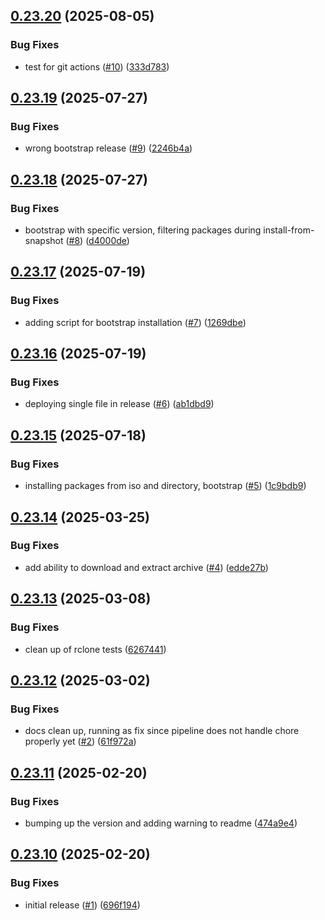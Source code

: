 

<a name="0.23.20"></a>
## [0.23.20](https://www.github.com/zoryatec/gcd/releases/tag/v0.23.20) (2025-08-05)

### Bug Fixes

* test for git actions ([#10](https://www.github.com/zoryatec/gcd/issues/10)) ([333d783](https://www.github.com/zoryatec/gcd/commit/333d7832c83c91200c190efb38ca306878692857))

<a name="0.23.19"></a>
## [0.23.19](https://www.github.com/zoryatec/gcd/releases/tag/v0.23.19) (2025-07-27)

### Bug Fixes

* wrong bootstrap release ([#9](https://www.github.com/zoryatec/gcd/issues/9)) ([2246b4a](https://www.github.com/zoryatec/gcd/commit/2246b4adfa6591a0f609219e57792a00493ee814))

<a name="0.23.18"></a>
## [0.23.18](https://www.github.com/zoryatec/gcd/releases/tag/v0.23.18) (2025-07-27)

### Bug Fixes

* bootstrap with specific version, filtering packages during install-from-snapshot ([#8](https://www.github.com/zoryatec/gcd/issues/8)) ([d4000de](https://www.github.com/zoryatec/gcd/commit/d4000de2903f3a5ca934e6894342689f5670761b))

<a name="0.23.17"></a>
## [0.23.17](https://www.github.com/zoryatec/gcd/releases/tag/v0.23.17) (2025-07-19)

### Bug Fixes

* adding script for bootstrap installation ([#7](https://www.github.com/zoryatec/gcd/issues/7)) ([1269dbe](https://www.github.com/zoryatec/gcd/commit/1269dbe3aa70ea2eb124ae14b8fe8d7e4286783b))

<a name="0.23.16"></a>
## [0.23.16](https://www.github.com/zoryatec/gcd/releases/tag/v0.23.16) (2025-07-19)

### Bug Fixes

* deploying single file in release ([#6](https://www.github.com/zoryatec/gcd/issues/6)) ([ab1dbd9](https://www.github.com/zoryatec/gcd/commit/ab1dbd9d2bbe551cfb6406cf36df7c6f7c6b290e))

<a name="0.23.15"></a>
## [0.23.15](https://www.github.com/zoryatec/gcd/releases/tag/v0.23.15) (2025-07-18)

### Bug Fixes

* installing packages from iso and directory, bootstrap ([#5](https://www.github.com/zoryatec/gcd/issues/5)) ([1c9bdb9](https://www.github.com/zoryatec/gcd/commit/1c9bdb999a78a1ceb2f99604befaab3b42dc4368))

<a name="0.23.14"></a>
## [0.23.14](https://www.github.com/zoryatec/gcd/releases/tag/v0.23.14) (2025-03-25)

### Bug Fixes

* add ability to download and extract archive ([#4](https://www.github.com/zoryatec/gcd/issues/4)) ([edde27b](https://www.github.com/zoryatec/gcd/commit/edde27be28fbe57594edafd480eb376e5cba7f63))

<a name="0.23.13"></a>
## [0.23.13](https://www.github.com/zoryatec/gcd/releases/tag/v0.23.13) (2025-03-08)

### Bug Fixes

* clean up of rclone tests ([6267441](https://www.github.com/zoryatec/gcd/commit/626744104dbf709002e15471a49824faa25740a5))

<a name="0.23.12"></a>
## [0.23.12](https://www.github.com/zoryatec/gcd/releases/tag/v0.23.12) (2025-03-02)

### Bug Fixes

* docs clean up, running as fix since pipeline does not handle chore properly yet ([#2](https://www.github.com/zoryatec/gcd/issues/2)) ([61f972a](https://www.github.com/zoryatec/gcd/commit/61f972a85faed5276a1614c6dbfeeb3737dab43f))

<a name="0.23.11"></a>
## [0.23.11](https://www.github.com/zoryatec/gcd/releases/tag/v0.23.11) (2025-02-20)

### Bug Fixes

* bumping up the version and adding warning to readme ([474a9e4](https://www.github.com/zoryatec/gcd/commit/474a9e4cc2c4ce6c2bbeeb05c23206ba7113ad2c))

<a name="0.23.10"></a>
## [0.23.10](https://www.github.com/zoryatec/gcd/releases/tag/v0.23.10) (2025-02-20)

### Bug Fixes

* initial release ([#1](https://www.github.com/zoryatec/gcd/issues/1)) ([696f194](https://www.github.com/zoryatec/gcd/commit/696f194be5ebfe3d42ec1a647354ca475c07a5db))

